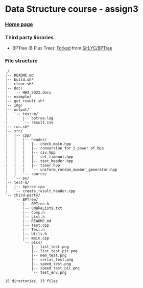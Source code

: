 # Data Structure course - assign3

### [Home page](https://github.com/AsherJingkongChen/ds-assign3)

### Third party libraries

- BPTree (B Plus Tree): [Forked](https://github.com/AsherJingkongChen/BPTree)
from [SirLYC/BPTree](https://github.com/SirLYC/BPTree)

### File structure

```
./
|-- README.md
|-- build.sh*
|-- clear.sh*
|-- doc/
|   `-- HW3_2022.docx
|-- example/
|-- get_result.sh*
|-- img/
|-- output/
|   `-- test-m/
|       |-- bptree.log
|       `-- result.csv
|-- run.sh*
|-- src/
|   |-- cpp/
|   |   |-- header/
|   |   |   |-- check_main.hpp
|   |   |   |-- conversion_for_2_power_of.hpp
|   |   |   |-- csv.hpp
|   |   |   |-- set_timeout.hpp
|   |   |   |-- test_header.hpp
|   |   |   |-- timer.hpp
|   |   |   `-- uniform_random_number_generator.hpp
|   |   `-- source/
|   `-- py/
|-- test-m/
|   |-- bptree.cpp
|   `-- create_result_header.cpp
`-- third-party/
    `-- BPTree/
        |-- BPTree.h
        |-- CMakeLists.txt
        |-- Comp.h
        |-- List.h
        |-- README.md
        |-- Test.cpp
        |-- Test.h
        |-- Utils.h
        |-- main.cpp
        `-- pics/
            |-- list_test.png
            |-- list_test_pic.png
            |-- mem_test.png
            |-- serial_test.png
            |-- speed_test.png
            |-- speed_test_pic.png
            `-- test_env.png

15 directories, 33 files

```
